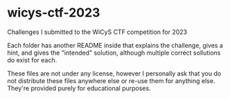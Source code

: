 # wicys-ctf-2023
Challenges I submitted to the WiCyS CTF competition for 2023

Each folder has another README inside that explains the challenge, gives a hint, and gives the "intended" solution, although multiple correct sollutions do exist for each.

These files are not under any license, however I personally ask that you do not distribute these files anywhere else or re-use them for anything else. They're provided purely for educational purposes.
